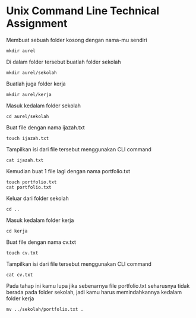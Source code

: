 # Unix Command Line Technical Assignment

Membuat sebuah folder kosong dengan nama-mu sendiri
```
mkdir aurel
```

Di dalam folder tersebut buatlah folder sekolah 
```
mkdir aurel/sekolah
```

Buatlah juga folder kerja 
``` 
mkdir aurel/kerja
```

Masuk kedalam folder sekolah
```
cd aurel/sekolah
```

Buat file dengan nama ijazah.txt
```
touch ijazah.txt
```

Tampilkan isi dari file tersebut menggunakan CLI command
```
cat ijazah.txt
```

Kemudian buat 1 file lagi dengan nama portfolio.txt
```
touch portfolio.txt
cat portfolio.txt
```

Keluar dari folder sekolah
```
cd ..
```

Masuk kedalam folder kerja
```
cd kerja
```

Buat file dengan nama cv.txt
```
touch cv.txt
```

Tampilkan isi dari file tersebut menggunakan CLI command
```
cat cv.txt
```

Pada tahap ini kamu lupa jika sebenarnya file portfolio.txt seharusnya tidak berada pada folder sekolah, jadi kamu harus memindahkannya kedalam folder kerja
```
mv ../sekolah/portfolio.txt .
```

